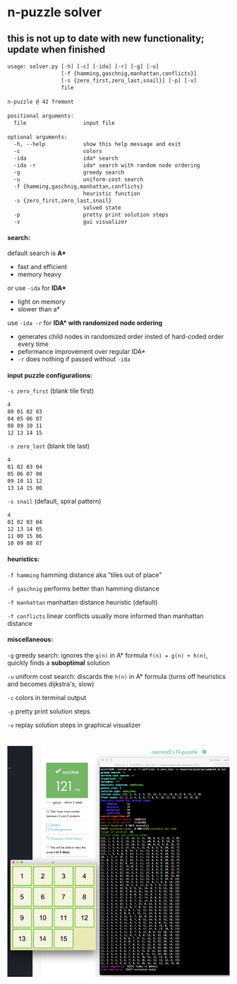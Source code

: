 # n-puzzle solver

## this is not up to date with new functionality; update when finished


```
usage: solver.py [-h] [-c] [-ida] [-r] [-g] [-u]
                 [-f {hamming,gaschnig,manhattan,conflicts}]
                 [-s {zero_first,zero_last,snail}] [-p] [-v]
                 file

n-puzzle @ 42 fremont

positional arguments:
  file                  input file

optional arguments:
  -h, --help            show this help message and exit
  -c                    colors
  -ida                  ida* search
  -ida -r               ida* search with random node ordering
  -g                    greedy search
  -u                    uniform-cost search
  -f {hamming,gaschnig,manhattan,conflicts}
                        heuristic function
  -s {zero_first,zero_last,snail}
                        solved state
  -p                    pretty print solution steps
  -v                    gui visualizer
```

#### search:

default search is **A\***
- fast and efficient
- memory heavy

or use `-ida` for **IDA\***
- light on memory
- slower than a\*

use `-ida -r` for **IDA\* with randomized node ordering**
- generates child nodes in randomized order insted of hard-coded order every time
- peformance improvement over regular IDA\*
- `-r` does nothing if passed without `-ida`


#### input puzzle configurations:
`-s zero_first` (blank tile first)

```
4
00 01 02 03
04 05 06 07
08 09 10 11
12 13 14 15
```


`-s zero_last` (blank tile last)
```
4
01 02 03 04
05 06 07 08
09 10 11 12
13 14 15 00
```

`-s snail` (default, spiral pattern)
```
4
01 02 03 04
12 13 14 05
11 00 15 06
10 09 08 07
```

#### heuristics:
`-f hamming` hamming distance aka "tiles out of place"

`-f gaschnig` performs better than hamming distance

`-f manhattan` manhattan distance heuristic (default)

`-f conflicts` linear conflicts usually more informed than manhattan distance


#### miscellaneous:
`-g` greedy search: ignores the `g(n)` in A\* formula `f(n) = g(n) + h(n)`, quickly finds a **suboptimal** solution

`-u` uniform cost search: discards the `h(n)` in A\* formula (turns off heuristics and becomes dijkstra's, slow)

`-c` colors in terminal output

`-p` pretty print solution steps

`-v` replay solution steps in graphical visualizer



# [![resources/screenshot.png](resources/screenshot.png "resources/screenshot.png")](resources/screenshot.png "resources/screenshot.png")
